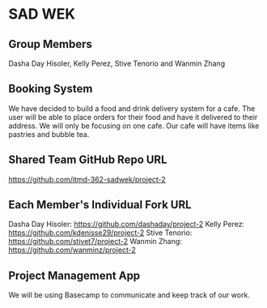 # SAD WEK

## Group Members
Dasha Day Hisoler, Kelly Perez, Stive Tenorio and Wanmin Zhang

## Booking System
We have decided to build a food and drink delivery system for a cafe. The user
will be able to place orders for their food and have it delivered to their
address. We will only be focusing on one cafe. Our cafe will have items like
pastries and bubble tea. 

## Shared Team GitHub Repo URL
https://github.com/itmd-362-sadwek/project-2

## Each Member's Individual Fork URL
Dasha Day Hisoler: https://github.com/dashaday/project-2
Kelly Perez: https://github.com/kdenisse29/project-2
Stive Tenorio: https://github.com/stivet7/project-2
Wanmin Zhang: https://github.com/wanminz/project-2

## Project Management App
We will be using Basecamp to communicate and keep track of our work.
